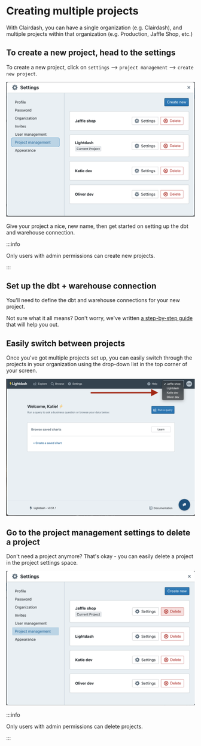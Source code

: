 # Creating multiple projects

With Clairdash, you can have a single organization (e.g. Clairdash), and multiple projects within that organization (e.g. Production, Jaffle Shop, etc.)

## To create a new project, head to the settings

To create a new project, click on `settings` --> `project management` --> `create new project`.

![screenshot-create-project](assets/screenshot-create-project.png)

Give your project a nice, new name, then get started on setting up the dbt and warehouse connection.

:::info

Only users with admin permissions can create new projects.

:::

## Set up the dbt + warehouse connection

You'll need to define the dbt and warehouse connections for your new project.

Not sure what it all means? Don't worry, we've written [a step-by-step guide](https://docs.clairdash.com/get-started/setup-clairdash/connect-project) that will help you out.

## Easily switch between projects

Once you've got multiple projects set up, you can easily switch through the projects in your organization using the drop-down list in the top corner of your screen.

![screenshot-switch-projects](assets/screenshot-switch-projects.png)

## Go to the project management settings to delete a project

Don't need a project anymore? That's okay - you can easily delete a project in the project settings space.

![screenshot-delete-project](assets/screenshot-delete-project.png)

:::info

Only users with admin permissions can delete projects.

:::
